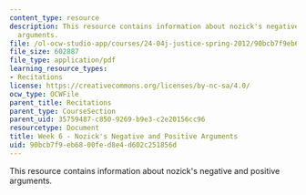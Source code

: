 ```yaml
---
content_type: resource
description: This resource contains information about nozick's negative and positive
  arguments.
file: /ol-ocw-studio-app/courses/24-04j-justice-spring-2012/90bcb7f9eb6800fed8e4d602c251856d_MIT24_04JS12_Week6.pdf
file_size: 602887
file_type: application/pdf
learning_resource_types:
- Recitations
license: https://creativecommons.org/licenses/by-nc-sa/4.0/
ocw_type: OCWFile
parent_title: Recitations
parent_type: CourseSection
parent_uid: 35759487-c850-9269-b9e3-c2e20156cc96
resourcetype: Document
title: Week 6 - Nozick's Negative and Positive Arguments
uid: 90bcb7f9-eb68-00fe-d8e4-d602c251856d
---
```

This resource contains information about nozick's negative and positive arguments.